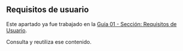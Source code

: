 ## Requisitos de usuario

Este apartado ya fue trabajado en la 
[Guía 01 - Sección: Requisitos de Usuario](../../guide01/requisitos/requisitos-usuarios.md#requisitos-de-usuario).

Consulta y reutiliza ese contenido.
